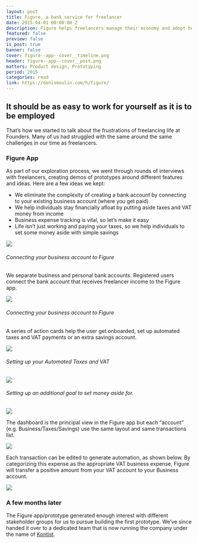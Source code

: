 ```yaml
---
layout: post
title: Figure, a bank service for freelancer
date: 2015-04-01 00:00:00 Z
description: Figure helps freelancers manage their economy and adopt healthier financial habits.
featured: false
preview: false
is_post: true
banner: false
cover: figure--app--cover__timeline.png
header: figure--app--cover__post.png
matters: Product design, Prototyping
period: 2015
categories: read
link: https://denismoulin.com/h/figure/
---
```


## It should be as easy to work for yourself as it is to be employed

That’s how we started to talk about the frustrations of freelancing life at Founders. Many of us had struggled with the same around the same challenges in our time as freelancers.

### Figure App

As part of our exploration process, we went through rounds of interviews with freelancers, creating demos of prototypes around different features and ideas. Here are a few ideas we kept:

- We eliminate the complexity of creating a bank account by connecting to your existing business account (where you get paid)
- We help individuals stay financially afloat by putting aside taxes and VAT money from income
- Business expense tracking is vital, so let’s make it easy
- Life isn’t just working and paying your taxes, so we help individuals to set some money aside with simple savings


![](../../assets/images/posts/figure--app--content--1.png)

###### Connecting your business account to Figure

We separate business and personal bank accounts. Registered users connect the bank account that receives freelancer income to the Figure app.

![](../../assets/images/posts/figure--app--content--2.png)

###### Connecting your business account to Figure

A series of action cards help the user get onboarded, set up automated taxes and VAT payments or an extra savings account.

![](../../assets/images/posts/figure--app--content--3.png)

###### Setting up your Automated Taxes and VAT

![](../../assets/images/posts/figure--app--content--4.png)

###### Setting up an additional goal to set money aside for.

<img class="portrait" src="../../assets/images/posts/figure--app--content--5.png">

The dashboard is the principal view in the Figure app but each “account” (e.g. Business/Taxes/Savings) use the same layout and same transactions list.

![](../../assets/images/posts/figure--app--content--6.png)

Each transaction can be edited to generate automation, as shown below. By categorizing this expense as the appropriate VAT business expense, Figure will transfer a positive amount from your VAT account to your Business account.

![](../../assets/images/posts/figure--app--content--7.png)


### A few months later

The Figure app/prototype generated enough interest with different stakeholder groups for us to pursue building the first prototype. We’ve since handed it over to a dedicated team that is now running the company under the name of [Kontist](https://kontist.com/en).
